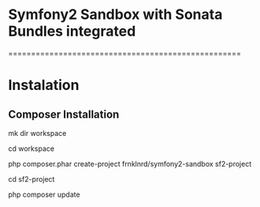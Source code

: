 # Symfony2 Sandbox with Sonata Bundles integrated
===================================================

# Instalation

Composer Installation
---------------------

mk dir workspace

cd workspace

php composer.phar create-project frnklnrd/symfony2-sandbox sf2-project

cd sf2-project

php composer update

